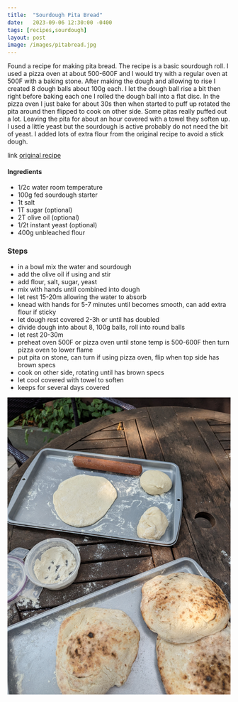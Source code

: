 ```yaml
---
title:  "Sourdough Pita Bread"
date:   2023-09-06 12:30:00 -0400
tags: [recipes,sourdough]
layout: post
image: /images/pitabread.jpg
---
```


Found a recipe for making pita bread.  The recipe is a basic sourdough roll.  I used a pizza oven at about 500-600F and I would try with a regular oven at 500F with a baking stone. After making the dough and allowing to rise I created 8 dough balls about 100g each.  I let the dough ball rise a bit then right before baking each one I rolled the dough ball into a flat disc. In the pizza oven I just bake for about 30s then when started to puff up rotated the pita around then flipped to cook on other side.  Some pitas really puffed out a lot. Leaving the pita for about an hour covered with a towel they soften up. I used a little yeast
but the sourdough is active probably do not need the bit of yeast.  I added lots of extra flour from the original recipe to avoid
a stick dough.

link
[original recipe](https://www.farmhouseonboone.com/easy-sourdough-pita-bread)

#### Ingredients
- 1/2c water room temperature
- 100g fed sourdough starter
- 1t salt
- 1T sugar (optional)
- 2T olive oil (optional)
- 1/2t instant yeast (optional)
- 400g unbleached flour

### Steps
- in a bowl mix the water and sourdough
- add the olive oil if using and stir
- add flour, salt, sugar, yeast
- mix with hands until combined into dough
- let rest 15-20m allowing the water to absorb
- knead with hands for 5-7 minutes until becomes smooth, can add extra flour if sticky
- let dough rest covered 2-3h or until has doubled
- divide dough into about 8, 100g balls, roll into round balls
- let rest 20-30m
- preheat oven 500F or pizza oven until stone temp is 500-600F then turn pizza oven to lower flame
- put pita on stone, can turn if using pizza oven, flip when top side has brown specs
- cook on other side, rotating until has brown specs
- let cool covered with towel to soften
- keeps for several days covered

![pita bread rolling out](/images/pitabread1.jpg)
